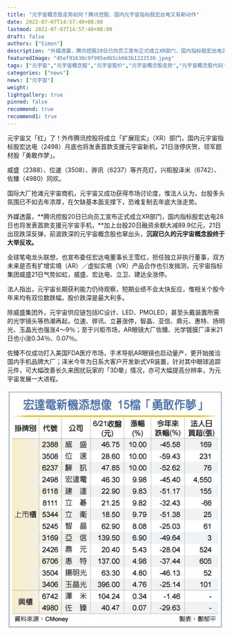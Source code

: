 ```yaml
---
title: "元宇宙概念股走势如何？腾讯控股、国内元宇宙指标股宏达电又有新动作"
date: 2022-07-07T14:57:40+08:00
lastmod: 2022-07-07T14:57:40+08:00
draft: false
authors: ["Simon"]
description: "外媒透露，腾讯控股20日已向员工宣布正式成立XR部门，国内指标股宏达电28日也将发表首款支援元宇宙手机，加上台股20日融资余额大减89.9亿元，21日出现跌深反弹，前波跌深的元宇宙概念股也窜出头，沉寂已久的元宇宙概念股终于大举反攻。"
featuredImage: "45ef91630c9f995ed65cb663b1222530.jpeg"
tags: ["元宇宙","元宇宙概念股","元宇宙股价","元宇宙概念股走势","元宇宙概念股代码","腾讯元宇宙概念股"]
categories: ["news"]
news: ["元宇宙"]
weight: 
lightgallery: true
pinned: false
recommend: true
recommend1: true
---
```


元宇宙又「红」了！外传腾讯控股将成立「扩展现实」（XR）部门，国内元宇宙指标股宏达电（2498）月底也将发表首款支援元宇宙新机，21日涨停庆贺，领军题材股「勇敢作梦」。

威盛（2388）、位速（3508）、骅讯（6237）等齐亮灯，兴柜股泽米（6742）、佐臻（4980）同欢。

国际大厂抢滩元宇宙商机，元宇宙又成功获得市场讨论度，惟法人认为，台股多头氛围已不如去年浓厚，在欠缺基本面支撑下，恐难复制去年底大涨走势。

外媒透露，**腾讯控股20日已向员工宣布正式成立XR部门，国内指标股宏达电28日也将发表首款支援元宇宙手机，**加上台股20日融资余额大减89.9亿元，21日出现跌深反弹，前波跌深的元宇宙概念股也窜出头，**沉寂已久的元宇宙概念股终于大举反攻。**

全球笔电龙头联想，也宣布委任宏达电董事长王雪红，担任独立非执行董事，双方未来是否有扩增实境（AR）／虚拟实境（VR）产品合作也引发揣测，元宇宙指标集团威盛21日气势如虹，威盛、宏达电、立卫、建达全涨停。

法人指出，元宇宙长期获利能力仍待观察，短期业绩不会太快反应，惟相关个股今年来均有双位数跌幅，股价跌深是最大利多。

除威盛集团外，元宇宙供应链包括IC设计、LED、PMOLED，甚至头戴装置所需的光学镜头等热潮再起，位速、骅讯、立碁涨停，智晶、亚信、鼎元、惠特、扬明光、玉晶光也强涨4～9％；至于兴柜市场，AR眼镜大厂佐臻、光学镀膜厂泽米21日也小涨0.34％、0.07％。

佐臻不仅成功打入美国FDA医疗市场，手术导航AR眼镜也启动量产，更开始接洽国内手机品牌大厂；泽米今年为日系大客户开发新式VR装置，针对其中眼球追踪元件，可大幅改善长久来困扰玩家的「3D晕」情况，亦可大幅提高分辨率，为元宇宙发展一大进程。 

![配图](21-09617-001.jpg)